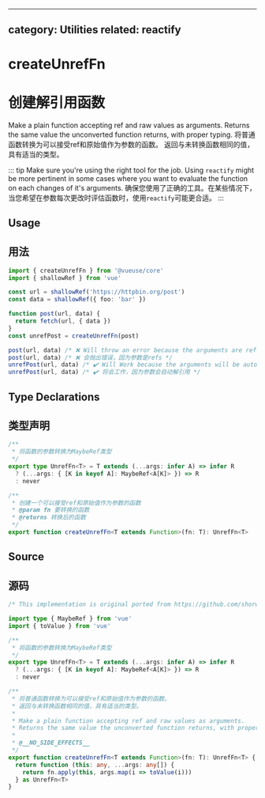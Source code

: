 <!--
 * @Author: wteano wzgtao@foxmail.com
 * @Date: 2025-10-29 09:19:17
 * @LastEditors: wteano wzgtao@foxmail.com
 * @LastEditTime: 2025-10-29 14:03:47
 * @FilePath: \vueuse\packages\core\createUnrefFn\index.md
 * @Description: 这是默认设置,请设置`customMade`, 打开koroFileHeader查看配置 进行设置: https://github.com/OBKoro1/koro1FileHeader/wiki/%E9%85%8D%E7%BD%AE
-->
---
category: Utilities
related: reactify
---

# createUnrefFn
# 创建解引用函数

Make a plain function accepting ref and raw values as arguments.
Returns the same value the unconverted function returns, with proper typing.
将普通函数转换为可以接受ref和原始值作为参数的函数。
返回与未转换函数相同的值，具有适当的类型。

::: tip
Make sure you're using the right tool for the job. Using `reactify`
might be more pertinent in some cases where you want to evaluate the function on each changes of it's arguments.
确保您使用了正确的工具。在某些情况下，当您希望在参数每次更改时评估函数时，使用`reactify`可能更合适。
:::

## Usage
## 用法

```ts
import { createUnrefFn } from '@vueuse/core'
import { shallowRef } from 'vue'

const url = shallowRef('https://httpbin.org/post')
const data = shallowRef({ foo: 'bar' })

function post(url, data) {
  return fetch(url, { data })
}
const unrefPost = createUnrefFn(post)

post(url, data) /* ❌ Will throw an error because the arguments are refs */
post(url, data) /* ❌ 会抛出错误，因为参数是refs */
unrefPost(url, data) /* ✔️ Will Work because the arguments will be auto unref */
unrefPost(url, data) /* ✔️ 将会工作，因为参数会自动解引用 */
```

## Type Declarations
## 类型声明

```ts
/**
 * 将函数的参数转换为MaybeRef类型
 */
export type UnrefFn<T> = T extends (...args: infer A) => infer R
  ? (...args: { [K in keyof A]: MaybeRef<A[K]> }) => R
  : never

/**
 * 创建一个可以接受ref和原始值作为参数的函数
 * @param fn 要转换的函数
 * @returns 转换后的函数
 */
export function createUnrefFn<T extends Function>(fn: T): UnrefFn<T>
```

## Source
## 源码

```ts
/* This implementation is original ported from https://github.com/shorwood/pompaute by Stanley Horwood */

import type { MaybeRef } from 'vue'
import { toValue } from 'vue'

/**
 * 将函数的参数转换为MaybeRef类型
 */
export type UnrefFn<T> = T extends (...args: infer A) => infer R
  ? (...args: { [K in keyof A]: MaybeRef<A[K]> }) => R
  : never

/**
 * 将普通函数转换为可以接受ref和原始值作为参数的函数。
 * 返回与未转换函数相同的值，具有适当的类型。
 * 
 * Make a plain function accepting ref and raw values as arguments.
 * Returns the same value the unconverted function returns, with proper typing.
 *
 * @__NO_SIDE_EFFECTS__
 */
export function createUnrefFn<T extends Function>(fn: T): UnrefFn<T> {
  return function (this: any, ...args: any[]) {
    return fn.apply(this, args.map(i => toValue(i)))
  } as UnrefFn<T>
}
```